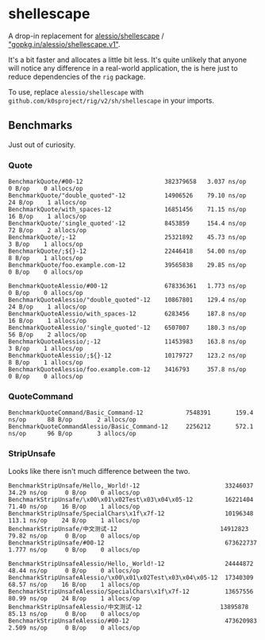 # shellescape

A drop-in replacement for [alessio/shellescape](https://github.com/alessio/shellescape) / ["gopkg.in/alessio/shellescape.v1"]("gopkg.in/alessio/shellescape.v1").

It's a bit faster and allocates a little bit less. It's quite unlikely that anyone will notice any difference in a real-world application, the is here just to reduce dependencies of the `rig` package.

To use, replace `alessio/shellescape` with `github.com/k0sproject/rig/v2/sh/shellescape` in your imports.

## Benchmarks

Just out of curiosity.

### Quote

```text
BenchmarkQuote/#00-12                       382379658   3.037 ns/op     0 B/op    0 allocs/op
BenchmarkQuote/"double_quoted"-12           14906526    79.10 ns/op    24 B/op    1 allocs/op
BenchmarkQuote/with_spaces-12               16851456    71.15 ns/op    16 B/op    1 allocs/op
BenchmarkQuote/'single_quoted'-12           8453859     154.4 ns/op    72 B/op    2 allocs/op
BenchmarkQuote/;-12                         25321892    45.73 ns/op     3 B/op    1 allocs/op
BenchmarkQuote/;${}-12                      22446418    54.00 ns/op     8 B/op    1 allocs/op
BenchmarkQuote/foo.example.com-12           39565838    29.85 ns/op     0 B/op    0 allocs/op

BenchmarkQuoteAlessio/#00-12                678336361   1.773 ns/op     0 B/op    0 allocs/op
BenchmarkQuoteAlessio/"double_quoted"-12    10867801    129.4 ns/op    24 B/op    1 allocs/op
BenchmarkQuoteAlessio/with_spaces-12        6283456     187.8 ns/op    16 B/op    1 allocs/op
BenchmarkQuoteAlessio/'single_quoted'-12    6507007     180.3 ns/op    56 B/op    2 allocs/op
BenchmarkQuoteAlessio/;-12                  11453983    163.8 ns/op     3 B/op    1 allocs/op
BenchmarkQuoteAlessio/;${}-12               10179727    123.2 ns/op     8 B/op    1 allocs/op
BenchmarkQuoteAlessio/foo.example.com-12    3416793     357.8 ns/op     0 B/op    0 allocs/op

```

### QuoteCommand

```text
BenchmarkQuoteCommand/Basic_Command-12            7548391       159.4 ns/op      88 B/op       2 allocs/op
BenchmarkQuoteCommandAlessio/Basic_Command-12     2256212       572.1 ns/op      96 B/op       3 allocs/op
```

### StripUnsafe

Looks like there isn't much difference between the two.

```text
BenchmarkStripUnsafe/Hello,_World!-12                        33246037    34.29 ns/op     0 B/op    0 allocs/op
BenchmarkStripUnsafe/\x00\x01\x02Test\x03\x04\x05-12         16221404    71.40 ns/op    16 B/op    1 allocs/op
BenchmarkStripUnsafe/SpecialChars\x1f\x7f-12                 10196348    113.1 ns/op    24 B/op    1 allocs/op
BenchmarkStripUnsafe/中文测试-12                             14912823    79.82 ns/op     0 B/op    0 allocs/op
BenchmarkStripUnsafe/#00-12                                  673622737   1.777 ns/op     0 B/op    0 allocs/op

BenchmarkStripUnsafeAlessio/Hello,_World!-12                 24444872    48.44 ns/op     0 B/op    0 allocs/op
BenchmarkStripUnsafeAlessio/\x00\x01\x02Test\x03\x04\x05-12  17340309    68.57 ns/op    16 B/op    1 allocs/op
BenchmarkStripUnsafeAlessio/SpecialChars\x1f\x7f-12          13657556    80.99 ns/op    24 B/op    1 allocs/op
BenchmarkStripUnsafeAlessio/中文测试-12                      13895878    85.13 ns/op     0 B/op    0 allocs/op
BenchmarkStripUnsafeAlessio/#00-12                           473620983   2.509 ns/op     0 B/op    0 allocs/op
```
